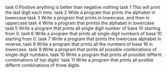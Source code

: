 task 0 Positive anything is better than negative nothing
task 1 This will print the last digit each time.
task 2 Write a program that prints the alphabet in lowercase
task 3 Write a program that prints in lowercase, and then in uppercase
task 4 Write a program that printss the alphabet in lowercase
task 5 Write a program that prints all single digit number of base 10 starting from 0.
task 6 Write a program that prints all single digit numbers of base 10 starting from 0.
task 7 Write a program that prints the lowercase alphabet in reverse.
task 8 Write a program that prints all the numbers of base 16 in lowercase.
task 9 Write a program that prints all possible combinations of single-digit numbers.
task 10 Write a program that prints all possible differnt combinations of tqo digits'
task 11 Write a program that prints all posible differnt combinations of three digits.
